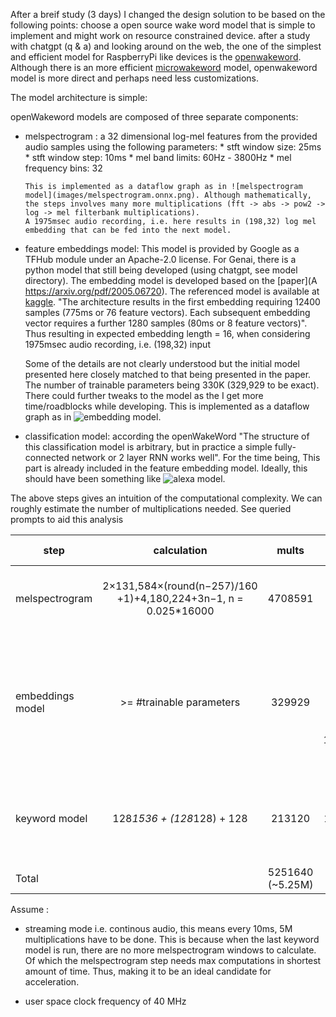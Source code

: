 After a breif study (3 days) I changed the design solution to be based on the following points:
choose a open source wake word model that is simple to implement and might work on resource constrained device. 
after a study with chatgpt (q & a) and looking around on the web, the one of the simplest and efficient model for RaspberryPi like devices 
is the [openwakeword](https://github.com/dscripka/openWakeWord). Although there is an more efficient [microwakeword](https://github.com/kahrendt/microWakeWord) model, openwakeword model is more direct and perhaps need less customizations. 

The model architecture is simple: 

openWakeword models are composed of three separate components:

  * melspectrogram : a 32 dimensional log-mel features from the provided audio samples using the following parameters:
        * stft window size: 25ms
        * stft window step: 10ms
        * mel band limits: 60Hz - 3800Hz
        * mel frequency bins: 32

        This is implemented as a dataflow graph as in ![melspectrogram model](images/melspectrogram.onnx.png). Although mathematically, the steps involves many more multiplications (fft -> abs -> pow2 -> log -> mel filterbank multiplications).
        A 1975msec audio recording, i.e. here results in (198,32) log mel embedding that can be fed into the next model. 


  * feature embeddings model: This model is provided by Google as a TFHub module under an Apache-2.0 license. For Genai, there is a python model that still being developed (using chatgpt, see model directory). The embedding model is developed based on the [paper](A https://arxiv.org/pdf/2005.06720). The referenced model is available at [kaggle](https://www.kaggle.com/models/google/speech-embedding/tensorFlow1/speech-embedding). "The architecture results in the first embedding requiring 12400 samples (775ms or 76 feature vectors). Each subsequent embedding vector requires a further 1280 samples (80ms or 8 feature vectors)". Thus resulting in expected embedding length = 16, when considering 1975msec audio recording, i.e. (198,32) input 

    Some of the details are not clearly understood but the initial model presented here closely matched to that being presented in the paper. The number of trainable parameters being 330K (329,929 to be exact). There could further tweaks to the model as the I get more time/roadblocks while developing. This is implemented as a dataflow graph as in ![embedding model](images/embedding_model.onnx.png). 

  * classification model: according the openWakeWord "The structure of this classification model is arbitrary, but in practice a simple fully-connected network or 2 layer RNN works well". For the time being, This part is already included in the feature embedding model. Ideally, this should have been something like ![alexa model](images/alexa_v0.1.onnx.png).

The above steps gives an intuition of the computational complexity. We can roughly estimate the number of multiplications needed. See queried prompts to aid this analysis[](model/design_thoughts.prompt.md)

| step   | calculation |  mults |  per time interval | input |output |
|----------|:-------------:|:------:|:------:|:------:|:------:|
| melspectrogram|  2×131,584×(round(n−257)/160​+1)+4,180,224+3n−1, n = 0.025*16000| 4708591 | 10ms |25 ms audio @ 16khz sampling rate |one 32-dimensional log-mel feature vector |
| embeddings model |    >= #trainable parameters   |   329929 | no calcs needed for first 775 ms,  then every 80ms upto 1975ms-775ms= 1200ms|76 log-mel feature vectors| one 96-dimensional embedded vector |
| keyword model | 128*1536 + (128*128) + 128 |    213120| no calcs needed for first 1975 ms, then every 80ms |16-embedded vector | 1 sigmoid output indicating yes/no|
|Total |                                        | 5251640 (~5.25M)  ||


Assume :
  - streaming mode i.e. continous audio, this means every 10ms, 5M multiplications have to be done. This is because when the last keyword model is run, there are no more melspectrogram windows to calculate. Of which the melspectrogram step needs max computations in shortest amount of time. Thus, making it to be an ideal candidate for acceleration.
  
  - user space clock frequency of 40 MHz

